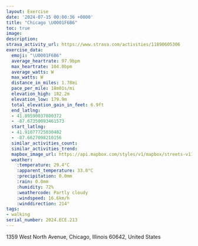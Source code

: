 ```yaml
---
layout: Exercise
date: '2024-07-15 00:00:36 +0000'
title: "Chicago \U0001F6B6"
toc: true
image:
description:
strava_activity_url: https://www.strava.com/activities/11890605306
exercise_data:
  emoji: "\U0001F6B6"
  average_heartrate: 97.9bpm
  max_heartrate: 104.0bpm
  average_watts: W
  max_watts: W
  distance_in_miles: 1.78mi
  pace_per_mile: 18m01s/mi
  elevation_high: 182.2m
  elevation_low: 179.9m
  total_elevation_gain_in_feet: 6.9ft
  end_latlng:
  - 41.89590037800372
  - -87.67350093461573
  start_latlng:
  - 41.91077725030482
  - -87.6627098210156
  similar_activities_count:
  similar_activities_trend:
  mapbox_image_url: https://api.mapbox.com/styles/v1/mapbox/streets-v11/static/path-5+787af2-1.0(eux~FfeavOJbHChCD%60DBdGBf%40DPFFN%40rAIfAAbPMlEGV%40LBBLCVg%40tAmAdBo%40rAcAhBSh%40Cl%40Hn%40Tf%40xF%60H%5E%60%40RNLDXBxBClEAVDRRH%40v%40GbBCn%5E%5DhCI),pin-s-s+e5b22e(-87.66564,41.91075),pin-s-f+89ae00(-87.67467,41.89674999999999)/auto/800x800?access_token=pk.eyJ1Ijoiam9zaGJlY2ttYW4iLCJhIjoiY205eWR2aDd1MWZ6djJrbXc4a3M0bWZleiJ9.XiG9OWkNcZk2QzjJbxLB4A
  weather:
    :temperature: 29.4°C
    :apparent_temperature: 33.0°C
    :precipitation: 0.0mm
    :rain: 0.0mm
    :humidity: 72%
    :weathercode: Partly cloudy
    :windspeed: 16.6km/h
    :winddirection: 214°
tags:
- walking
serial_number: 2024.ECE.213
---
```

1359 West North Avenue, Chicago, Illinois 60642, United States
